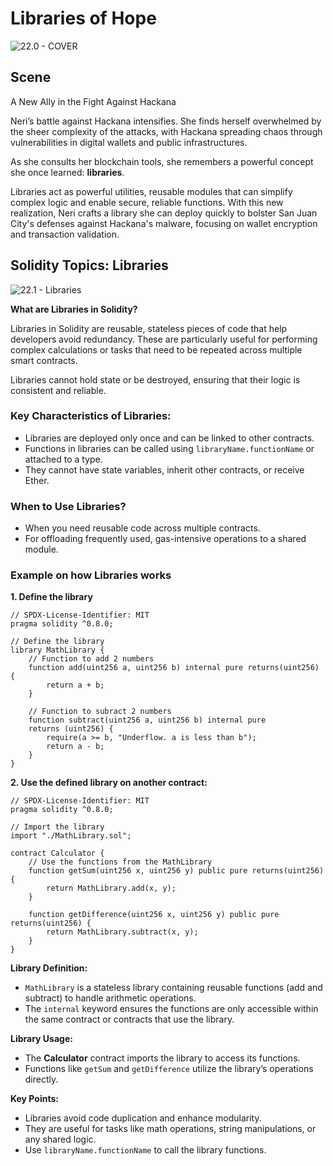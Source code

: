 # Libraries of Hope

![22.0 - COVER](https://blockskwela.s3.ap-southeast-1.amazonaws.com/courses/contracts/ch_01_basic_solidity/le_22_libraries_of_hope/22.0%20-%20COVER.png)

## Scene

A New Ally in the Fight Against Hackana

Neri’s battle against Hackana intensifies. She finds herself overwhelmed by the sheer complexity of the attacks, with Hackana spreading chaos through vulnerabilities in digital wallets and public infrastructures.

As she consults her blockchain tools, she remembers a powerful concept she once learned: **libraries**.

Libraries act as powerful utilities, reusable modules that can simplify complex logic and enable secure, reliable functions. With this new realization, Neri crafts a library she can deploy quickly to bolster San Juan City's defenses against Hackana's malware, focusing on wallet encryption and transaction validation.

## Solidity Topics: Libraries

![22.1 - Libraries](https://blockskwela.s3.ap-southeast-1.amazonaws.com/courses/contracts/ch_01_basic_solidity/le_22_libraries_of_hope/22.1.png)

**What are Libraries in Solidity?**

Libraries in Solidity are reusable, stateless pieces of code that help developers avoid redundancy. These are particularly useful for performing complex calculations or tasks that need to be repeated across multiple smart contracts.

Libraries cannot hold state or be destroyed, ensuring that their logic is consistent and reliable.

### Key Characteristics of Libraries:

- Libraries are deployed only once and can be linked to other contracts.
- Functions in libraries can be called using `libraryName.functionName` or attached to a type.
- They cannot have state variables, inherit other contracts, or receive Ether.

### When to Use Libraries?

- When you need reusable code across multiple contracts.
- For offloading frequently used, gas-intensive operations to a shared module.

### Example on how Libraries works

**1. Define the library**

```solidity
// SPDX-License-Identifier: MIT
pragma solidity ^0.8.0;

// Define the library
library MathLibrary {
    // Function to add 2 numbers
    function add(uint256 a, uint256 b) internal pure returns(uint256) {
        return a + b;
    }

    // Function to subract 2 numbers
    function subtract(uint256 a, uint256 b) internal pure
    returns (uint256) {
        require(a >= b, "Underflow. a is less than b");
        return a - b;
    }
}
```

**2. Use the defined library on another contract:**

```solidity
// SPDX-License-Identifier: MIT
pragma solidity ^0.8.0;

// Import the library
import "./MathLibrary.sol";

contract Calculator {
    // Use the functions from the MathLibrary
    function getSum(uint256 x, uint256 y) public pure returns(uint256) {
        return MathLibrary.add(x, y);
    }

    function getDifference(uint256 x, uint256 y) public pure returns(uint256) {
        return MathLibrary.subtract(x, y);
    }
}
```

**Library Definition:**

- `MathLibrary` is a stateless library containing reusable functions (add and subtract) to handle arithmetic operations.
- The `internal` keyword ensures the functions are only accessible within the same contract or contracts that use the library.

**Library Usage:**

- The **Calculator** contract imports the library to access its functions.
- Functions like `getSum` and `getDifference` utilize the library’s operations directly.

**Key Points:**

- Libraries avoid code duplication and enhance modularity.
- They are useful for tasks like math operations, string manipulations, or any shared logic.
- Use `libraryName.functionName` to call the library functions.
